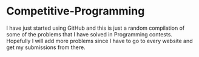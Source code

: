 # Competitive-Programming
I have just started using GitHub and this is just a random compilation of some of the problems that I have solved in Programming contests.
Hopefully I will add more problems since I have to go to every website and get my submissions from there. 
